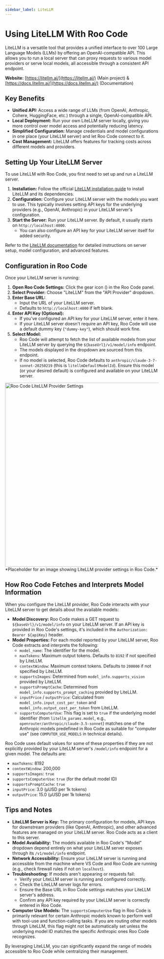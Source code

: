 ```yaml
---
sidebar_label: LiteLLM
---
```


# Using LiteLLM With Roo Code

LiteLLM is a versatile tool that provides a unified interface to over 100 Large Language Models (LLMs) by offering an OpenAI-compatible API. This allows you to run a local server that can proxy requests to various model providers or serve local models, all accessible through a consistent API endpoint.

**Website:** [https://litellm.ai/](https://litellm.ai/) (Main project) & [https://docs.litellm.ai/](https://docs.litellm.ai/) (Documentation)

## Key Benefits

*   **Unified API:** Access a wide range of LLMs (from OpenAI, Anthropic, Cohere, HuggingFace, etc.) through a single, OpenAI-compatible API.
*   **Local Deployment:** Run your own LiteLLM server locally, giving you more control over model access and potentially reducing latency.
*   **Simplified Configuration:** Manage credentials and model configurations in one place (your LiteLLM server) and let Roo Code connect to it.
*   **Cost Management:** LiteLLM offers features for tracking costs across different models and providers.

## Setting Up Your LiteLLM Server

To use LiteLLM with Roo Code, you first need to set up and run a LiteLLM server.

1.  **Installation:** Follow the official [LiteLLM installation guide](https://docs.litellm.ai/docs/proxy_server) to install LiteLLM and its dependencies.
2.  **Configuration:** Configure your LiteLLM server with the models you want to use. This typically involves setting API keys for the underlying providers (e.g., OpenAI, Anthropic) in your LiteLLM server's configuration.
3.  **Start the Server:** Run your LiteLLM server. By default, it usually starts on `http://localhost:4000`.
    *   You can also configure an API key for your LiteLLM server itself for added security.

Refer to the [LiteLLM documentation](https://docs.litellm.ai/docs/) for detailed instructions on server setup, model configuration, and advanced features.

## Configuration in Roo Code

Once your LiteLLM server is running:

1.  **Open Roo Code Settings:** Click the gear icon (<Codicon name="gear" />) in the Roo Code panel.
2.  **Select Provider:** Choose "LiteLLM" from the "API Provider" dropdown.
3.  **Enter Base URL:**
    *   Input the URL of your LiteLLM server.
    *   Defaults to `http://localhost:4000` if left blank.
4.  **Enter API Key (Optional):**
    *   If you've configured an API key for your LiteLLM server, enter it here.
    *   If your LiteLLM server doesn't require an API key, Roo Code will use a default dummy key (`"dummy-key"`), which should work fine.
5.  **Select Model:**
    *   Roo Code will attempt to fetch the list of available models from your LiteLLM server by querying the `${baseUrl}/v1/model/info` endpoint.
    *   The models displayed in the dropdown are sourced from this endpoint.
    *   If no model is selected, Roo Code defaults to `anthropic/claude-3-7-sonnet-20250219` (this is `litellmDefaultModelId`). Ensure this model (or your desired default) is configured and available on your LiteLLM server.

<img src="/img/providers/litellm-settings.png" alt="Roo Code LiteLLM Provider Settings" width="600" />
*Placeholder for an image showing LiteLLM provider settings in Roo Code.*

## How Roo Code Fetches and Interprets Model Information

When you configure the LiteLLM provider, Roo Code interacts with your LiteLLM server to get details about the available models:

*   **Model Discovery:** Roo Code makes a GET request to `${baseUrl}/v1/model/info` on your LiteLLM server. If an API key is provided in Roo Code's settings, it's included in the `Authorization: Bearer ${apiKey}` header.
*   **Model Properties:** For each model reported by your LiteLLM server, Roo Code extracts and interprets the following:
    *   `model_name`: The identifier for the model.
    *   `maxTokens`: Maximum output tokens. Defaults to `8192` if not specified by LiteLLM.
    *   `contextWindow`: Maximum context tokens. Defaults to `200000` if not specified by LiteLLM.
    *   `supportsImages`: Determined from `model_info.supports_vision` provided by LiteLLM.
    *   `supportsPromptCache`: Determined from `model_info.supports_prompt_caching` provided by LiteLLM.
    *   `inputPrice` / `outputPrice`: Calculated from `model_info.input_cost_per_token` and `model_info.output_cost_per_token` from LiteLLM.
    *   `supportsComputerUse`: This flag is set to `true` if the underlying model identifier (from `litellm_params.model`, e.g., `openrouter/anthropic/claude-3.5-sonnet`) matches one of the Anthropic models predefined in Roo Code as suitable for "computer use" (see `COMPUTER_USE_MODELS` in technical details).

Roo Code uses default values for some of these properties if they are not explicitly provided by your LiteLLM server's `/model/info` endpoint for a given model. The defaults are:
*   `maxTokens`: 8192
*   `contextWindow`: 200,000
*   `supportsImages`: `true`
*   `supportsComputerUse`: `true` (for the default model ID)
*   `supportsPromptCache`: `true`
*   `inputPrice`: 3.0 (µUSD per 1k tokens)
*   `outputPrice`: 15.0 (µUSD per 1k tokens)

## Tips and Notes

*   **LiteLLM Server is Key:** The primary configuration for models, API keys for downstream providers (like OpenAI, Anthropic), and other advanced features are managed on your LiteLLM server. Roo Code acts as a client to this server.
*   **Model Availability:** The models available in Roo Code's "Model" dropdown depend entirely on what your LiteLLM server exposes through its `/v1/model/info` endpoint.
*   **Network Accessibility:** Ensure your LiteLLM server is running and accessible from the machine where VS Code and Roo Code are running (e.g., check firewall rules if not on `localhost`).
*   **Troubleshooting:** If models aren't appearing or requests fail:
    *   Verify your LiteLLM server is running and configured correctly.
    *   Check the LiteLLM server logs for errors.
    *   Ensure the Base URL in Roo Code settings matches your LiteLLM server's address.
    *   Confirm any API key required by your LiteLLM server is correctly entered in Roo Code.
*   **Computer Use Models:** The `supportsComputerUse` flag in Roo Code is primarily relevant for certain Anthropic models known to perform well with tool-use and function-calling tasks. If you are routing other models through LiteLLM, this flag might not be automatically set unless the underlying model ID matches the specific Anthropic ones Roo Code recognizes.

By leveraging LiteLLM, you can significantly expand the range of models accessible to Roo Code while centralizing their management.